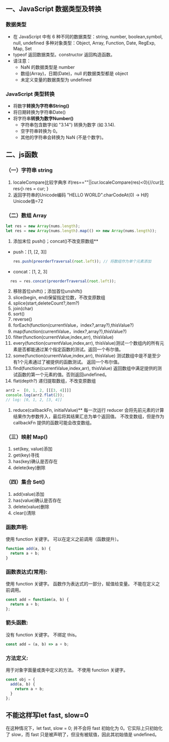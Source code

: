 ## 一、JavaScript 数据类型及转换
### 数据类型
- 在 JavaScript 中有 6 种不同的数据类型：string, number, boolean,symbol, null, undefined
多种对象类型：Object, Array, Function, Date, RegExp, Map, Set
- typeof 返回数据类型。constructor 返回构造函数。
- 请注意：
  - NaN 的数据类型是 number
  - 数组(Array)，日期(Date)，null 的数据类型都是 object
  - 未定义变量的数据类型为 undefined
### JavaScript 类型转换
- 将数字**转换为字符串String()**
- 将日期转换为字符串Date()
- 将字符串**转换为数字Number()**
  - 字符串包含数字(如 "3.14") 转换为数字 (如 3.14).
  - 空字符串转换为 0。
  - 其他的字符串会转换为 NaN (不是个数字)。
## 二、js函数
### （一）字符串 string
1. localeCompare比较字典序
if(res==""||cur.localeCompare(res)<0){//cur比res小
  res = cur;
}
2. 返回字符串的Unicode编码
"HELLO WORLD".charCodeAt(0) -> H的Unicode值=72

### （二）数组 Array
```javascript
let res = new Array(nums.length);
let res = new Array(nums.length).map(() => new Array(nums.length));
```
1. 添加末位 push()；concat()不改变原数组**
* push：[1, [2, 3]]
  ```javascript
  res.push(preorderTraversal(root.left)); // 将数组作为单个元素添加
  ```
* concat：[1, 2, 3]
```javascript
  res = res.concat(preorderTraversal(root.left));
  ```
2. 移除首位shift()；添加首位unshift()
3. slice(begin, end)保留指定位数，不改变原数组
4. splice(start,deleteCount?,item?)
5. join(char)
6. sort()
7. reverse()
8. forEach(function(currentValue，index?,array?),thisValue?)
9. map(function(currentValue，index?,array?),thisValue?)
10. filter(function(currentValue,index,arr), thisValue)
11. every(function(currentValue,index,arr), thisValue)测试一个数组内的所有元素是否都能通过某个指定函数的测试。返回一个布尔值。
12. some(function(currentValue,index,arr), thisValue)
测试数组中是不是至少有1个元素通过了被提供的函数测试。
返回一个布尔值。
1.  find(function(currentValue,index,arr), thisValue)
返回数组中满足提供的测试函数的第一个元素的值。否则返回undefined。
1.  flat(depth?)
递归提取数组，不改变原数组
```javascript
arr2 =  [0, 1, 2, [[[3, 4]]]]
console.log(arr2.flat(2));
// log: [0, 1, 2, [3, 4]]
```
1.  reduce(callbackFn, initialValue)**
每一次运行 reducer 会将先前元素的计算结果作为参数传入，最后将其结果汇总为单个返回值。
不改变数组，但是作为 callbackFn 提供的函数可能会改变数组。
### （三）映射 Map()
1. set(key, value)添加
2. get(key)寻找
3. has(key)确认是否存在
4. delete(key)删除
### （四）集合 Set()
1. add(value)添加
2. has(value)确认是否存在
3. delete(value)删除
4. clear()清除
### 函数声明:
使用 function 关键字。
可以在定义之前调用（函数提升）。
```javascript
function add(a, b) {
  return a + b;
}
```
### 函数表达式(常用):
使用 function 关键字。
函数作为表达式的一部分，赋值给变量。
不能在定义之前调用。
```javascript
const add = function(a, b) {
  return a + b;
};
```
### 箭头函数:
没有 function 关键字。
不绑定 this。
```javascript
const add = (a, b) => a + b;
```
### 方法定义:
用于对象字面量或类中定义的方法。
不使用 function 关键字。
```javascript
const obj = {
  add(a, b) {
    return a + b;
  }
};
```

## 不能这样写let fast, slow=0
在这种情况下，let fast, slow = 0; 并不会将 fast 初始化为 0。它实际上只初始化了 slow，而 fast 只是被声明了，但没有被赋值，因此其初始值是 undefined。
